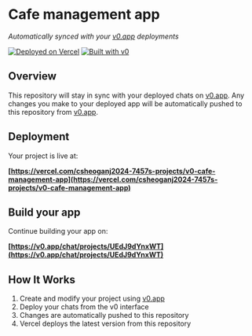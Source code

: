 # Cafe management app

*Automatically synced with your [v0.app](https://v0.app) deployments*

[![Deployed on Vercel](https://img.shields.io/badge/Deployed%20on-Vercel-black?style=for-the-badge&logo=vercel)](https://vercel.com/csheoganj2024-7457s-projects/v0-cafe-management-app)
[![Built with v0](https://img.shields.io/badge/Built%20with-v0.app-black?style=for-the-badge)](https://v0.app/chat/projects/UEdJ9dYnxWT)

## Overview

This repository will stay in sync with your deployed chats on [v0.app](https://v0.app).
Any changes you make to your deployed app will be automatically pushed to this repository from [v0.app](https://v0.app).

## Deployment

Your project is live at:

**[https://vercel.com/csheoganj2024-7457s-projects/v0-cafe-management-app](https://vercel.com/csheoganj2024-7457s-projects/v0-cafe-management-app)**

## Build your app

Continue building your app on:

**[https://v0.app/chat/projects/UEdJ9dYnxWT](https://v0.app/chat/projects/UEdJ9dYnxWT)**

## How It Works

1. Create and modify your project using [v0.app](https://v0.app)
2. Deploy your chats from the v0 interface
3. Changes are automatically pushed to this repository
4. Vercel deploys the latest version from this repository